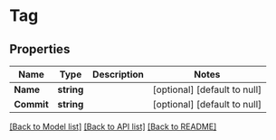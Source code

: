 # Tag

## Properties
Name | Type | Description | Notes
------------ | ------------- | ------------- | -------------
**Name** | **string** |  | [optional] [default to null]
**Commit** | **string** |  | [optional] [default to null]

[[Back to Model list]](../README.md#documentation-for-models) [[Back to API list]](../README.md#documentation-for-api-endpoints) [[Back to README]](../README.md)


